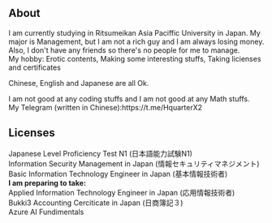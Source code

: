 <h2>About</h2>
<p>I am currently studying in Ritsumeikan Asia Paciffic University in Japan. My major is Management, but I am not a rich guy and I am always losing money. Also, I don't have any friends so there's no people for me to manage. <br> My hobby: Erotic contents, Making some interesting stuffs, Taking licienses and certificates</p>
<p>Chinese, English and Japanese are all Ok.</p>
<p> 
I am not good at any coding stuffs and I am not good at any Math stuffs.<br>
My Telegram (written in Chinese):https://t.me/HquarterX2 </p>

<h2>Licenses</h2> 
  Japanese Level Proficiency Test N1 (日本語能力試験N1)<br>
  Information Security Management in Japan (情報セキュリティマネジメント) <br>
  Basic Information Technology Engineer in Japan (基本情報技術者)<br>
<b>I am preparing to take:</b><br>
  Applied Information Technology Engineer in Japan (応用情報技術者)<br>
  Bukki3 Accounting Cerciticate in Japan (日商簿記３) <br>
  Azure AI Fundimentals
<h2></h2>
